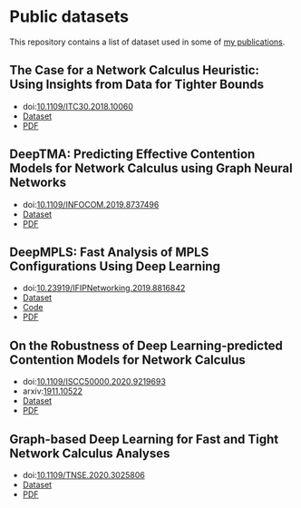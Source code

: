 # Public datasets

This repository contains a list of dataset used in some of [my publications](https://fabgeyer.github.io).


## The Case for a Network Calculus Heuristic: Using Insights from Data for Tighter Bounds

- doi:[10.1109/ITC30.2018.10060](https://dx.doi.org/10.1109/ITC30.2018.10060)
- [Dataset](https://github.com/fabgeyer/dataset-itc30nc)
- [PDF](https://www.net.in.tum.de/fileadmin/bibtex/publications/papers/geyer2018netcal.pdf)


## DeepTMA: Predicting Effective Contention Models for Network Calculus using Graph Neural Networks

- doi:[10.1109/INFOCOM.2019.8737496](https://dx.doi.org/10.1109/INFOCOM.2019.8737496)
- [Dataset](https://github.com/fabgeyer/dataset-infocom2019)
- [PDF](https://www.net.in.tum.de/fileadmin/bibtex/publications/papers/geyer2019infocom.pdf)


## DeepMPLS: Fast Analysis of MPLS Configurations Using Deep Learning

- doi:[10.23919/IFIPNetworking.2019.8816842](https://dx.doi.org/10.23919/IFIPNetworking.2019.8816842)
- [Dataset](https://github.com/fabgeyer/dataset-networking2019)
- [Code](https://github.com/fabgeyer/deepmpls)
- [PDF](https://www.net.in.tum.de/fileadmin/bibtex/publications/papers/geyer2019networking.pdf)


## On the Robustness of Deep Learning-predicted Contention Models for Network Calculus

- doi:[10.1109/ISCC50000.2020.9219693](https://dx.doi.org/10.1109/ISCC50000.2020.9219693)
- arxiv:[1911.10522](https://arxiv.org/abs/1911.10522)
- [Dataset](https://github.com/fabgeyer/dataset-deeptma-extension)
- [PDF](https://arxiv.org/pdf/1911.10522)


## Graph-based Deep Learning for Fast and Tight Network Calculus Analyses

- doi:[10.1109/TNSE.2020.3025806](https://dx.doi.org/10.1109/TNSE.2020.3025806)
- [Dataset](https://github.com/fabgeyer/dataset-deeptma-extension)
- [PDF](https://www.net.in.tum.de/fileadmin/bibtex/publications/papers/geyer2020tnse-preprint.pdf)
